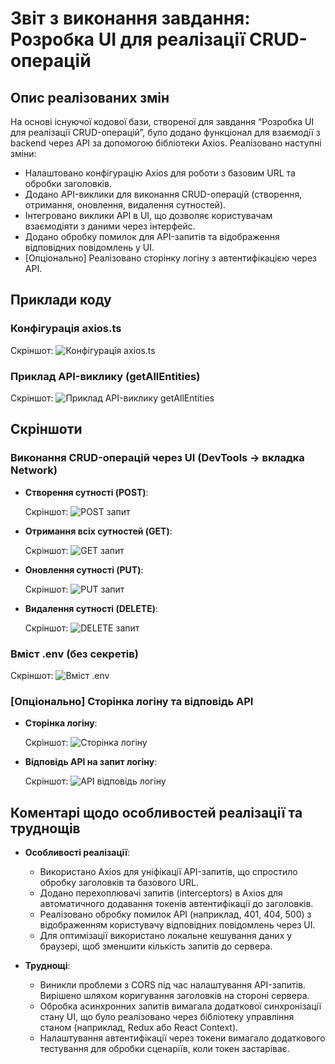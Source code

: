 # Звіт з виконання завдання: Розробка UI для реалізації CRUD-операцій

## Опис реалізованих змін

На основі існуючої кодової бази, створеної для завдання “Розробка UI для реалізації CRUD-операцій”, було додано функціонал для взаємодії з backend через API за допомогою бібліотеки Axios. Реалізовано наступні зміни:
- Налаштовано конфігурацію Axios для роботи з базовим URL та обробки заголовків.
- Додано API-виклики для виконання CRUD-операцій (створення, отримання, оновлення, видалення сутностей).
- Інтегровано виклики API в UI, що дозволяє користувачам взаємодіяти з даними через інтерфейс.
- Додано обробку помилок для API-запитів та відображення відповідних повідомлень у UI.
- [Опціонально] Реалізовано сторінку логіну з автентифікацією через API.

## Приклади коду

### Конфігурація axios.ts


Скріншот: ![Конфігурація axios.ts](screenshots/axios-config.png)


### Приклад API-виклику (getAllEntities)


Скріншот: ![Приклад API-виклику getAllEntities](screenshots/get-all-entities.png)


## Скріншоти

### Виконання CRUD-операцій через UI (DevTools → вкладка Network)

- **Створення сутності (POST)**:
  
  Скріншот: ![POST запит](screenshots/network-create.png)
  

- **Отримання всіх сутностей (GET)**:
  
  Скріншот: ![GET запит](screenshots/network-get-all.png)
  

- **Оновлення сутності (PUT)**:
  
  Скріншот: ![PUT запит](screenshots/network-update.png)
  

- **Видалення сутності (DELETE)**:
  
  Скріншот: ![DELETE запит](screenshots/network-delete.png)
  

### Вміст .env (без секретів)


Скріншот: ![Вміст .env](screenshots/env-file.png)


### [Опціонально] Сторінка логіну та відповідь API

- **Сторінка логіну**:
 
  Скріншот: ![Сторінка логіну](screenshots/login-page.png)


- **Відповідь API на запит логіну**:
  
  Скріншот: ![API відповідь логіну](screenshots/login-api-response.png)
 

## Коментарі щодо особливостей реалізації та труднощів

- **Особливості реалізації**:
  - Використано Axios для уніфікації API-запитів, що спростило обробку заголовків та базового URL.
  - Додано перехоплювачі запитів (interceptors) в Axios для автоматичного додавання токенів автентифікації до заголовків.
  - Реалізовано обробку помилок API (наприклад, 401, 404, 500) з відображенням користувачу відповідних повідомлень через UI.
  - Для оптимізації використано локальне кешування даних у браузері, щоб зменшити кількість запитів до сервера.

- **Труднощі**:
  - Виникли проблеми з CORS під час налаштування API-запитів. Вирішено шляхом коригування заголовків на стороні сервера.
  - Обробка асинхронних запитів вимагала додаткової синхронізації стану UI, що було реалізовано через бібліотеку управління станом (наприклад, Redux або React Context).
  - Налаштування автентифікації через токени вимагало додаткового тестування для обробки сценаріїв, коли токен застаріває.

